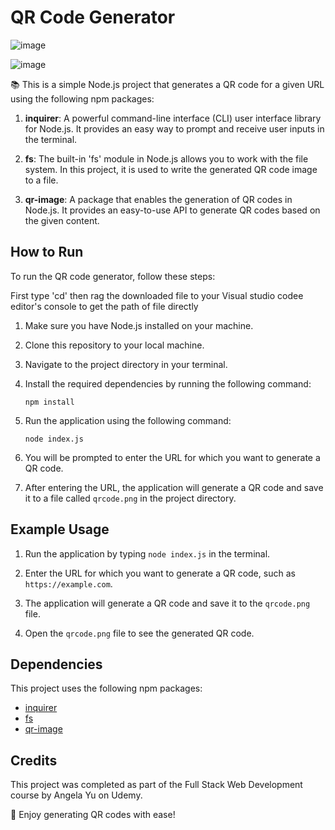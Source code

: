 # QR Code Generator

![image](https://github.com/fixmanish/qr-code-generator-js/assets/131751286/693ba8d0-1069-48b7-bb89-0b7a66eba177)

![image](https://github.com/fixmanish/qr-code-generator-js/assets/131751286/4972ad28-db96-4e03-b306-492b3ae33e5d)

📚 This is a simple Node.js project that generates a QR code for a given URL using the following npm packages:

1. **inquirer**: A powerful command-line interface (CLI) user interface library for Node.js. It provides an easy way to prompt and receive user inputs in the terminal.

2. **fs**: The built-in 'fs' module in Node.js allows you to work with the file system. In this project, it is used to write the generated QR code image to a file.

3. **qr-image**: A package that enables the generation of QR codes in Node.js. It provides an easy-to-use API to generate QR codes based on the given content.

## How to Run

To run the QR code generator, follow these steps:

First type 'cd' then rag the downloaded file to your Visual  studio codee editor's console to get the path of file directly

1. Make sure you have Node.js installed on your machine.

2. Clone this repository to your local machine.

3. Navigate to the project directory in your terminal.

4. Install the required dependencies by running the following command:

   ```
   npm install
   ```

5. Run the application using the following command:

   ```
   node index.js
   ```

6. You will be prompted to enter the URL for which you want to generate a QR code.

7. After entering the URL, the application will generate a QR code and save it to a file called `qrcode.png` in the project directory.

## Example Usage

1. Run the application by typing `node index.js` in the terminal.

2. Enter the URL for which you want to generate a QR code, such as `https://example.com`.

3. The application will generate a QR code and save it to the `qrcode.png` file.

4. Open the `qrcode.png` file to see the generated QR code.

## Dependencies

This project uses the following npm packages:

- [inquirer](https://www.npmjs.com/package/inquirer)
- [fs](https://nodejs.org/api/fs.html)
- [qr-image](https://www.npmjs.com/package/qr-image)

## Credits

This project was completed as part of the Full Stack Web Development course by Angela Yu on Udemy.

🎉 Enjoy generating QR codes with ease!
